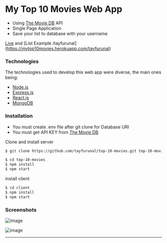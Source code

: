 # My Top 10 Movies Web App

* Using [The Movie DB](https://www.themoviedb.org) API
* Single Page Application
* Save your list to database with your username

[Live](https://mytop10movies.herokuapp.com/tayfurunal) and [List Example /tayfurunal] (https://mytop10movies.herokuapp.com/tayfurunal)

### Technologies

The technologies used to develop this web app were diverse, the main ones being:

- [Node.js](https://nodejs.org/en/)
- [Express.js](https://expressjs.com/)
- [React.js](https://reactjs.org/)
- [MongoDB](https://www.mongodb.com/)

### Installation

 - You must create .env file after git clone for Database URI
 - You must get API KEY from [The Movie DB](https://www.themoviedb.org)
 
Clone and install server

```sh
$ git clone https://github.com/tayfurunal/top-10-movies.git top-10-movies

$ cd top-10-movies
$ npm install
$ npm start

```

install client

```sh
$ cd client
$ npm install
$ npm start
```

### Screenshots

![image](https://i.ibb.co/cckyS9L/Screen-Shot-2019-09-24-at-23-00-08.png)

![image](https://i.ibb.co/1nxtyH0/Screen-Shot-2019-09-24-at-23-00-16.png)

---
